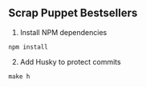 ## Scrap Puppet Bestsellers

1. Install NPM dependencies

```shell
npm install
```

2. Add Husky to protect commits
```shell
make h
```

